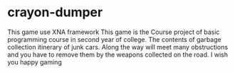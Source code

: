 # crayon-dumper
This game use XNA framework
This game is the Course project of basic programming course in second year of college. The contents of garbage collection itinerary of junk cars. Along the way will meet many obstructions and you have to remove them by the weapons collected on the road.
I wish you happy gaming

